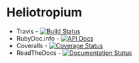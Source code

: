 # Heliotropium

* Travis - [![Build Status](https://travis-ci.org/mlibrary/heliotropium.svg?branch=master)](https://travis-ci.org/mlibrary/heliotropium?branch=master)
* RubyDoc.info - [![API Docs](https://img.shields.io/badge/API_docs-rubydoc.info-blue.svg)](https://www.rubydoc.info/github/mlibrary/heliotropium)
* Coveralls - [![Coverage Status](https://coveralls.io/repos/github/mlibrary/heliotropium/badge.svg?branch=master)](https://coveralls.io/github/mlibrary/heliotropium?branch=master)
* ReadTheDocs - [![Documentation Status](https://readthedocs.org/projects/heliotropium/badge/?version=latest)](https://heliotropium.readthedocs.io/en/latest/?badge=latest)
